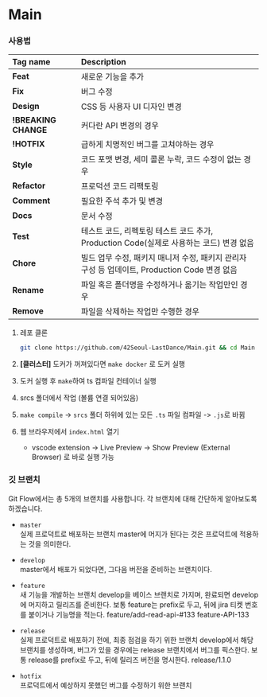 # Main

### 사용법

| Tag name           | Description |
|:-------------------|:------------|
|**Feat**            |새로운 기능을 추가|
|**Fix**             |버그 수정|
|**Design**          |CSS 등 사용자 UI 디자인 변경|
|**!BREAKING CHANGE**|커다란 API 변경의 경우|
|**!HOTFIX**         |급하게 치명적인 버그를 고쳐야하는 경우|
|**Style**           |코드 포맷 변경, 세미 콜론 누락, 코드 수정이 없는 경우|
|**Refactor**        |프로덕션 코드 리팩토링|
|**Comment**         |필요한 주석 추가 및 변경|
|**Docs**            |문서 수정|
|**Test**            |테스트 코드, 리펙토링 테스트 코드 추가, Production Code(실제로 사용하는 코드) 변경 없음|
|**Chore**           |빌드 업무 수정, 패키지 매니저 수정, 패키지 관리자 구성 등 업데이트, Production Code 변경 없음|
|**Rename**          |파일 혹은 폴더명을 수정하거나 옮기는 작업만인 경우|
|**Remove**          |파일을 삭제하는 작업만 수행한 경우|

1. 레포 클론

   ```bash
   git clone https://github.com/42Seoul-LastDance/Main.git && cd Main
   ```

2. **[클러스터]** 도커가 꺼져있다면 `make docker` 로 도커 실행
   
3. 도커 실행 후 `make`하여 ts 컴파일 컨테이너 실행
4. srcs 폴더에서 작업 (볼륨 연결 되어있음)
5. `make compile` -> `srcs` 폴더 하위에 있는 모든 `.ts` 파일 컴파일 -> `.js`로 바뀜
6. 웹 브라우저에서 `index.html` 열기
   -  vscode extension -> Live Preview -> Show Preview (External Browser) 로 바로 실행 가능

### 깃 브랜치
Git Flow에서는 총 5개의 브랜치를 사용합니다. 각 브랜치에 대해 간단하게 알아보도록 하겠습니다.

- `master` <br>
실제 프로덕트로 배포하는 브랜치
master에 머지가 된다는 것은 프로덕트에 적용하는 것을 의미한다.


- `develop` <br>
master에서 배포가 되었다면, 그다음 버전을 준비하는 브랜치이다.


- `feature` <br>
새 기능을 개발하는 브랜치
develop을 베이스 브랜치로 가지며, 완료되면 develop에 머지하고 릴리즈를 준비한다.
보통 feature는 prefix로 두고, 뒤에 jira 티켓 번호를 붙이거나 기능명을 적는다.
feature/add-read-api-#133
feature-API-133


- `release` <br>
실제 프로덕트로 배포하기 전에, 최종 점검을 하기 위한 브랜치
develop에서 해당 브랜치를 생성하며, 버그가 있을 경우에는 release 브랜치에서 버그를 픽스한다.
보통 release를 prefix로 두고, 뒤에 릴리즈 버전을 명시한다.
release/1.1.0


- `hotfix` <br>
프로덕트에서 예상하지 못했던 버그를 수정하기 위한 브랜치
